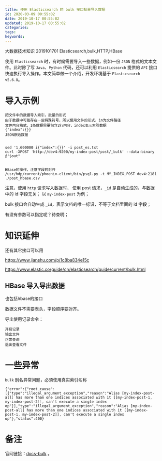 ```yaml
---
title: 使用 Elasticsearch 的 bulk 接口批量导入数据
id: 2020-03-09 00:55:02
date: 2019-10-17 00:55:02
updated: 2019-10-17 00:55:02
categories:
tags:
keywords:
---
```



大数据技术知识
2019101701
Elasticsearch,bulk,HTTP,HBase

使用 `Elasticsearch` 时，有时候需要导入一些数据，例如一份 `JSON` 格式的文本文件。此时除了写 `Java`、`Python` 代码，还可以利用 `Elasticsearch` 提供的 `API` 接口快速执行导入操作。本文简单做一个介绍，开发环境基于 `Elasticsearch v5.6.8`。


<!-- more -->


# 导入示例



```
把文件中的数据导入索引，批量的形式
由于数据中可能存在一些特殊符号，所以使用文件的形式，in为文件路径
文件内容格式，1条数据需要包含2行内容，index表示索引数据
{"index":{}}
JSON原始数据


sed '1,600000 i{"index":{}}' -i post_es.txt
curl -XPOST 'http://dev4:9200/my-index-post/post/_bulk' --data-binary @"$out"


HBase的操作，注意字段的对齐
/usr/hdp/current/phoenix-client/bin/psql.py -t MY_INDEX_POST dev4:2181 ./post_hbase.csv
```


注意，使用 `http` 请求写入数据时，
使用 post 请求，`_id` 是自动生成的，与数据中的 id 字段无关；
以 `my-index-post` 为例；


bulk 接口会自动生成 `_id`，表示文档的唯一标识，不等于文档里面的 id 字段；

有没有参数可以指定呢？待查明；


# 知识延伸


还有其它接口可以用

https://www.jianshu.com/p/1c8ba834e15c

https://www.elastic.co/guide/cn/elasticsearch/guide/current/bulk.html



## HBase 导入导出数据


也包括hbase的接口

数据文件不需要表头，字段顺序要对齐。

导出使用记录命令：

```
开启记录
输出文件
正常查询
退出查看文件
```


# 一些异常


`bulk` 别名异常问题，必须使用真实索引名称

```
{"error":{"root_cause":[{"type":"illegal_argument_exception","reason":"Alias [my-index-post-all] has more than one indices associated with it [[my-index-post-1, my-index-post-2]], can't execute a single index op"}],"type":"illegal_argument_exception","reason":"Alias [my-index-post-all] has more than one indices associated with it [[my-index-post-1, my-index-post-2]], can't execute a single index op"},"status":400}

```


# 备注


官网链接：[docs-bulk](https://www.elastic.co/guide/en/elasticsearch/reference/5.6/docs-bulk.html) 。

